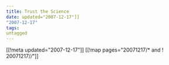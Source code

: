 ```yaml
---
title: Trust the Science
date: updated="2007-12-17"]]
"2007-12-17"
tags:
untagged
---
```

[[!meta updated="2007-12-17"]]
[[!map pages="20071217/* and ! 20071217/*/*"]]
